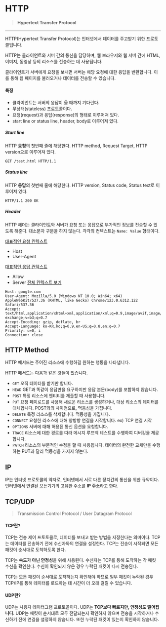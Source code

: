 # HTTP
> #### Hypertext Transfer Protocol
---

HTTP(Hypertext Transfer Protocol)는 인터넷에서 데이터를 주고받기 위한 프로토콜입니다.

HTTP는 클라이언트와 서버 간의 통신을 담당하며, 웹 브라우저와 웹 서버 간에 HTML, 이미지, 동영상 등의 리소스를 전송하는 데 사용됩니다.


클라이언트가 서버에게 요청을 보내면 서버는 해당 요청에 대한 응답을 반환합니다.
이를 통해 웹 페이지를 불러오거나 데이터를 전송할 수 있습니다.

#### 특징
+ 클라이언트는 서버의 응답이 올 때까지 기다린다.
+ 무상태(stateless) 프로토콜이다.
+ 요청(request)과 응답(response)의 형태로 이루어져 있다.
+ start line or status line, header, body로 이루어져 있다.

##### Start line
HTTP **요청**의 첫번째 줄에 해당한다.
HTTP method, Request Target, HTTP version으로 이루어져 있다.
```http
GET /test.html HTTP/1.1
```
##### Status line
HTTP **응답**의 첫번째 줄에 해당한다.
HTTP version, Status code, Status text로 이루어져 있다.
```http
HTTP/1.1 200 OK
```

##### Header
HTTP 헤더는 클라이언트와 서버가 요청 또는 응답으로 부가적인 정보를 전송할 수 있도록 해준다.
대소문자 구분을 하지 않는다.
각각의 컨텍스트는 `Name: Value` 형태이다.

[대표적인 요청 컨텍스트](https://developer.mozilla.org/ko/docs/Web/HTTP/Headers#%EC%9A%94%EC%B2%AD_%EC%BB%A8%ED%85%8D%EC%8A%A4%ED%8A%B8)
+ Host
+ User-Agent

[대표적인 응답 컨텍스트](
https://developer.mozilla.org/ko/docs/Web/HTTP/Headers#%EC%9D%91%EB%8B%B5_%EC%BB%A8%ED%85%8D%EC%8A%A4%ED%8A%B8
)
+ Allow
+ Server
[전체 컨텍스트 보기](https://developer.mozilla.org/ko/docs/Web/HTTP/Headers)

```http
Host: google.com
User-Agent: Mozilla/5.0 (Windows NT 10.0; Win64; x64) AppleWebKit/537.36 (KHTML, like Gecko) Chrome/123.0.6312.122 Safari/537.36
Accept: text/html,application/xhtml+xml,application/xml;q=0.9,image/avif,image/webp,image/apng,*/*;q=0.8,application/signed-exchange;v=b3;q=0.7
Accept-Encoding: gzip, deflate, br
Accept-Language: ko-KR,ko;q=0.9,en-US;q=0.8,en;q=0.7
Priority: u=0, i
Connection: close
```

## HTTP Method

HTTP 메서드는 주어진 리소스에 수행하길 원하는 행동을 나타냅니다.

HTTP 메서드는 다음과 같은 것들이 있습니다.
+ `GET`
오직 데이터를 받기만 합니다.
+ `HEAD`
GET과 똑같이 응답만을 요구하지만 응답 본문(body)를 포함하지 않습니다.
+ `POST`
특정 리소스에 엔티티를 제출할 때 사용합니다.
+ `PUT`
요청 페이로드를 사용해 새로운 리소스를 생성하거나, 대상 리소스의 데이터를 대체합니다.
POST와의 차이점으로, 멱등성을 가집니다.
+ `DELETE`
특정 리소스를 삭제합니다.
멱등성을 가집니다.
+ `CONNECT`
요청한 리소스에 대해 양방향 연결을 시작합니다.
ex) TCP 연결 시작
+ `OPTIONS`
서버에 대해 허용된 통신 옵션을 요청합니다.
+ `TRACE`
리소스에 대한 경로를 따라 메시지 루프백 테스트를 수행하여 디버깅을 제공합니다.
+ `PATCH`
리소스의 부분적인 수정을 할 때 사용됩니다.
데이터의 완전한 교체만을 수행하는 PUT과 달리 멱등성을 가지지 않는다.

## IP
IP는 인터넷 프로토콜의 약자로, 인터넷에서 서로 다른 장치간의 
통신을 위한 규약이다.
인터넷에서 연결된 모든기기의 고유한 주소를 **IP 주소**라고 한다.


## TCP/UDP
> Transmission Control Protocol / User Datagram Protocol

#### TCP란?
TCP는 전송 제어 프토토콜로, 데이터를 보내고 받는 방법을 지정한다는 의미이다.
TCP는 데이터를 전송하기 전에 수신자와의 연결을 설정한다. TCP는 전송이 시작되면 모든 패킷이 순서대로 도착하도록 한다.

TCP는 **속도가 아닌 안정성**을 위해 사용된다.
수신자는 TCP를 통해 도착하는 각 패킷 수신을 확인한다.
수신이 확인되지 않은 경우 누락된 패킷이 다시 전송된다.

TCP는 모든 패킷이 순서대로 도착하는지 확인해야 하므로 일부 패킷이 누락된 경우 TCP/IP를 통해 데이터를 로드하는 데 시간이 더 오래 걸릴 수 있습니다.

#### UDP란?
UDP는 사용자 데이터그램 프로토콜이다.
UDP는 **TCP보다 빠르지만, 안정성도 떨어집니다**.
UDP는 패킷이 순서대로 모두 전달되는지 확인하지 않으며 전송을 시작하거나 수신하기 전에 연결을 설정하지 않습니다.
또한 누락된 패킷이 있는지 확인하지 않습니다.